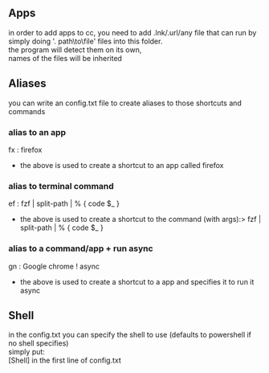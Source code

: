## Apps  
in order to add apps to cc, you need to add .lnk/.url/any file that can run by simply doing '. path\to\file' files into this folder.  
the program will detect them on its own,  
names of the files will be inherited  

## Aliases  
you can write an config.txt file to create aliases to those shortcuts and commands  
### alias to an app  
fx : firefox 
* the above is used to create a shortcut to an app called firefox  
### alias to terminal command  
ef : fzf | split-path | % { code $_ }  
* the above is used to create a shortcut to the command (with args):> fzf | split-path | % { code $_ }  
### alias to a command/app + run async  
gn : Google chrome ! async  
* the above is used to create a shortcut to a app and specifies it to run it async  
## Shell  
in the config.txt you can specify the shell to use (defaults to powershell if no shell specifies)  
simply put:  
[Shell] in the first line of config.txt
